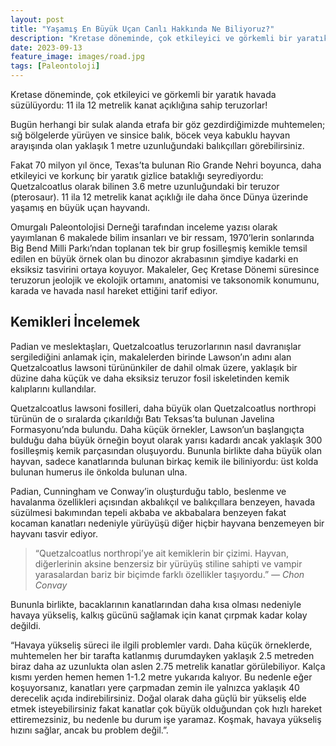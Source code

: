 ```yaml
---
layout: post
title: "Yaşamış En Büyük Uçan Canlı Hakkında Ne Biliyoruz?"
description: "Kretase döneminde, çok etkileyici ve görkemli bir yaratık havada süzülüyordu: 11 ila 12 metrelik kanat açıklığına sahip teruzorlar! "
date: 2023-09-13
feature_image: images/road.jpg
tags: [Paleontoloji]
---
```


Kretase döneminde, çok etkileyici ve görkemli bir yaratık havada süzülüyordu: 11 ila 12 metrelik kanat açıklığına sahip teruzorlar! 

<!--more-->

Bugün herhangi bir sulak alanda etrafa bir göz gezdirdiğimizde muhtemelen; sığ bölgelerde yürüyen ve sinsice balık, böcek veya kabuklu hayvan arayışında olan yaklaşık 1 metre uzunluğundaki balıkçılları görebilirsiniz.

Fakat 70 milyon yıl önce, Texas’ta bulunan Rio Grande Nehri boyunca, daha etkileyici ve korkunç bir yaratık gizlice bataklığı seyrediyordu: Quetzalcoatlus olarak bilinen 3.6 metre uzunluğundaki bir teruzor (pterosaur). 11 ila 12 metrelik kanat açıklığı ile daha önce Dünya üzerinde yaşamış en büyük uçan hayvandı.

Omurgalı Paleontolojisi Derneği tarafından inceleme yazısı olarak yayımlanan 6 makalede bilim insanları ve bir ressam, 1970’lerin sonlarında Big Bend Milli Parkı’ndan toplanan tek bir grup fosilleşmiş kemikle temsil edilen en büyük örnek olan bu dinozor akrabasının şimdiye kadarki en eksiksiz tasvirini ortaya koyuyor. Makaleler, Geç Kretase Dönemi süresince teruzorun jeolojik ve ekolojik ortamını, anatomisi ve taksonomik konumunu, karada ve havada nasıl hareket ettiğini tarif ediyor.

## Kemikleri İncelemek

Padian ve meslektaşları, Quetzalcoatlus teruzorlarının nasıl davranışlar sergilediğini anlamak için, makalelerden birinde Lawson’ın adını alan Quetzalcoatlus lawsoni türününkiler de dahil olmak üzere, yaklaşık bir düzine daha küçük ve daha eksiksiz teruzor fosil iskeletinden kemik kalıplarını kullandılar.

Quetzalcoatlus lawsoni fosilleri, daha büyük olan Quetzalcoatlus northropi türünün de o sıralarda çıkarıldığı Batı Teksas’ta bulunan Javelina Formasyonu’nda bulundu. Daha küçük örnekler, Lawson’un başlangıçta bulduğu daha büyük örneğin boyut olarak yarısı kadardı ancak yaklaşık 300 fosilleşmiş kemik parçasından oluşuyordu. Bununla birlikte daha büyük olan hayvan, sadece kanatlarında bulunan birkaç kemik ile biliniyordu: üst kolda bulunan humerus ile önkolda bulunan ulna.

Padian, Cunningham ve Conway’in oluşturduğu tablo, beslenme ve havalanma özellikleri açısından akbalıkçıl ve balıkçıllara benzeyen, havada süzülmesi bakımından tepeli akbaba ve akbabalara benzeyen fakat kocaman kanatları nedeniyle yürüyüşü diğer hiçbir hayvana benzemeyen bir hayvanı tasvir ediyor.

> “Quetzalcoatlus northropi’ye ait kemiklerin bir çizimi. Hayvan, diğerlerinin aksine benzersiz bir yürüyüş stiline sahipti ve vampir yarasalardan bariz bir biçimde farklı özellikler taşıyordu.”
> <cite>― Chon Convay</cite>

Bununla birlikte, bacaklarının kanatlarından daha kısa olması nedeniyle havaya yükseliş, kalkış gücünü sağlamak için kanat çırpmak kadar kolay değildi.

“Havaya yükseliş süreci ile ilgili problemler vardı. Daha küçük örneklerde, muhtemelen her bir tarafta katlanmış durumdayken yaklaşık 2.5 metreden biraz daha az uzunlukta olan aslen 2.75 metrelik kanatlar görülebiliyor. Kalça kısmı yerden hemen hemen 1-1.2 metre yukarıda kalıyor. Bu nedenle eğer koşuyorsanız, kanatları yere çarpmadan zemin ile yalnızca yaklaşık 40 derecelik açıda indirebilirsiniz. Doğal olarak daha güçlü bir yükseliş elde etmek isteyebilirsiniz fakat kanatlar çok büyük olduğundan çok hızlı hareket ettiremezsiniz, bu nedenle bu durum işe yaramaz. Koşmak, havaya yükseliş hızını sağlar, ancak bu problem değil.”. 
